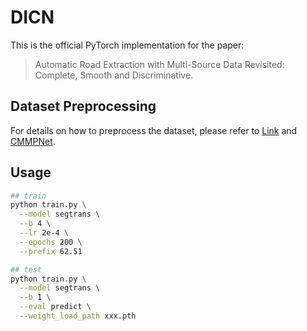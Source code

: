 # DICN
This is the official PyTorch implementation for the paper:

> Automatic Road Extraction with Multi-Source Data Revisited: Complete, Smooth and Discriminative.

## Dataset Preprocessing
For details on how to preprocess the dataset, please refer to [Link](https://github.com/suniique/Leveraging-Crowdsourced-GPS-Data-for-Road-Extraction-from-Aerial-Imagery) and [CMMPNet](https://github.com/liulingbo918/CMMPNet/tree/main).

## Usage
```bash
## train
python train.py \
  --model segtrans \
  --b 4 \
  --lr 2e-4 \
  --epochs 200 \
  --prefix 62.51

## test
python train.py \
  --model segtrans \
  --b 1 \
  --eval predict \
  --weight_load_path xxx.pth
```
